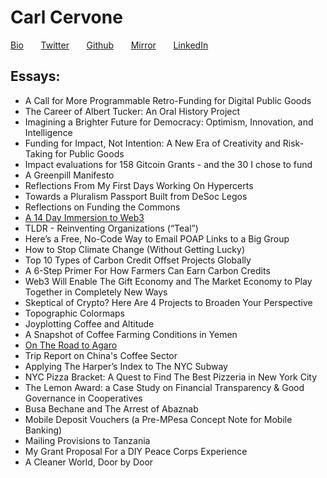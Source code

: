 # Carl Cervone

[Bio](carl/) 
&nbsp; &nbsp; &nbsp; [Twitter](https://twitter.com/carl_cervone)
&nbsp; &nbsp; &nbsp; [Github](https://github.com/ccerv1)
&nbsp; &nbsp; &nbsp; [Mirror](https://mirror.xyz/cerv1.eth)
&nbsp; &nbsp; &nbsp; [LinkedIn](https://www.linkedin.com/in/carlcervone/)

## Essays:
- A Call for More Programmable Retro-Funding for Digital Public Goods
- The Career of Albert Tucker: An Oral History Project
- Imagining a Brighter Future for Democracy: Optimism, Innovation, and Intelligence
- Funding for Impact, Not Intention: A New Era of Creativity and Risk-Taking for Public Goods
- Impact evaluations for 158 Gitcoin Grants - and the 30 I chose to fund
- A Greenpill Manifesto
- Reflections From My First Days Working On Hypercerts
- Towards a Pluralism Passport Built from DeSoc Legos
- Reflections on Funding the Commons
- [A 14 Day Immersion to Web3](essays/14days)
- TLDR - Reinventing Organizations (“Teal”)
- Here’s a Free, No-Code Way to Email POAP Links to a Big Group
- How to Stop Climate Change (Without Getting Lucky)
- Top 10 Types of Carbon Credit Offset Projects Globally
- A 6-Step Primer For How Farmers Can Earn Carbon Credits
- Web3 Will Enable The Gift Economy and The Market Economy to Play Together in Completely New Ways
- Skeptical of Crypto? Here Are 4 Projects to Broaden Your Perspective
- Topographic Colormaps
- Joyplotting Coffee and Altitude
- A Snapshot of Coffee Farming Conditions in Yemen
- [On The Road to Agaro](essays/agaro)
- Trip Report on China's Coffee Sector
- Applying The Harper’s Index to The NYC Subway
- NYC Pizza Bracket: A Quest to Find The Best Pizzeria in New York City
- The Lemon Award: a Case Study on Financial Transparency & Good Governance in Cooperatives
- Busa Bechane and The Arrest of Abaznab
- Mobile Deposit Vouchers (a Pre-MPesa Concept Note for Mobile Banking)
- Mailing Provisions to Tanzania
- My Grant Proposal For a DIY Peace Corps Experience
- A Cleaner World, Door by Door